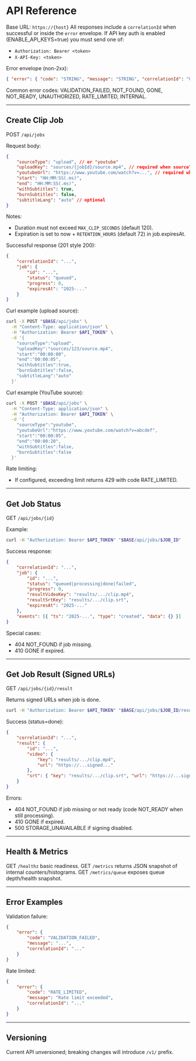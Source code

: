 # API Reference

Base URL: `https://{host}`
All responses include a `correlationId` when successful or inside the `error` envelope.
If API key auth is enabled (ENABLE_API_KEYS=true) you must send one of:

-   `Authorization: Bearer <token>`
-   `X-API-Key: <token>`

Error envelope (non-2xx):

```json
{ "error": { "code": "STRING", "message": "STRING", "correlationId": "UUID" } }
```

Common error codes: VALIDATION_FAILED, NOT_FOUND, GONE, NOT_READY, UNAUTHORIZED, RATE_LIMITED, INTERNAL.

---

## Create Clip Job

POST `/api/jobs`

Request body:

```json
{
    "sourceType": "upload", // or "youtube"
    "uploadKey": "sources/{jobId}/source.mp4", // required when sourceType=upload
    "youtubeUrl": "https://www.youtube.com/watch?v=...", // required when sourceType=youtube
    "start": "HH:MM:SS(.ms)",
    "end": "HH:MM:SS(.ms)",
    "withSubtitles": true,
    "burnSubtitles": false,
    "subtitleLang": "auto" // optional
}
```

Notes:

-   Duration must not exceed `MAX_CLIP_SECONDS` (default 120).
-   Expiration is set to now + `RETENTION_HOURS` (default 72) in job.expiresAt.

Successful response (201 style 200):

```json
{
    "correlationId": "...",
    "job": {
        "id": "...",
        "status": "queued",
        "progress": 0,
        "expiresAt": "2025-..."
    }
}
```

Curl example (upload source):

```bash
curl -X POST "$BASE/api/jobs" \
  -H "Content-Type: application/json" \
  -H "Authorization: Bearer $API_TOKEN" \
  -d '{
    "sourceType":"upload",
    "uploadKey":"sources/123/source.mp4",
    "start":"00:00:00",
    "end":"00:00:05",
    "withSubtitles":true,
    "burnSubtitles":false,
    "subtitleLang":"auto"
  }'
```

Curl example (YouTube source):

```bash
curl -X POST "$BASE/api/jobs" \
  -H "Content-Type: application/json" \
  -H "Authorization: Bearer $API_TOKEN" \
  -d '{
    "sourceType":"youtube",
    "youtubeUrl":"https://www.youtube.com/watch?v=abcdef",
    "start":"00:00:05",
    "end":"00:00:20",
    "withSubtitles":false,
    "burnSubtitles":false
  }'
```

Rate limiting:

-   If configured, exceeding limit returns 429 with code RATE_LIMITED.

---

## Get Job Status

GET `/api/jobs/{id}`

Example:

```bash
curl -H "Authorization: Bearer $API_TOKEN" "$BASE/api/jobs/$JOB_ID"
```

Success response:

```json
{
    "correlationId": "...",
    "job": {
        "id": "...",
        "status": "queued|processing|done|failed",
        "progress": 0,
        "resultVideoKey": "results/.../clip.mp4",
        "resultSrtKey": "results/.../clip.srt",
        "expiresAt": "2025-..."
    },
    "events": [{ "ts": "2025-...", "type": "created", "data": {} }]
}
```

Special cases:

-   404 NOT_FOUND if job missing.
-   410 GONE if expired.

---

## Get Job Result (Signed URLs)

GET `/api/jobs/{id}/result`

Returns signed URLs when job is done.

```bash
curl -H "Authorization: Bearer $API_TOKEN" "$BASE/api/jobs/$JOB_ID/result"
```

Success (status=done):

```json
{
    "correlationId": "...",
    "result": {
        "id": "...",
        "video": {
            "key": "results/.../clip.mp4",
            "url": "https://...signed..."
        },
        "srt": { "key": "results/.../clip.srt", "url": "https://...signed..." }
    }
}
```

Errors:

-   404 NOT_FOUND if job missing or not ready (code NOT_READY when still processing).
-   410 GONE if expired.
-   500 STORAGE_UNAVAILABLE if signing disabled.

---

## Health & Metrics

GET `/healthz` basic readiness.
GET `/metrics` returns JSON snapshot of internal counters/histograms.
GET `/metrics/queue` exposes queue depth/health snapshot.

---

## Error Examples

Validation failure:

```json
{
    "error": {
        "code": "VALIDATION_FAILED",
        "message": "...",
        "correlationId": "..."
    }
}
```

Rate limited:

```json
{
    "error": {
        "code": "RATE_LIMITED",
        "message": "Rate limit exceeded",
        "correlationId": "..."
    }
}
```

---

## Versioning

Current API unversioned; breaking changes will introduce `/v1/` prefix.
